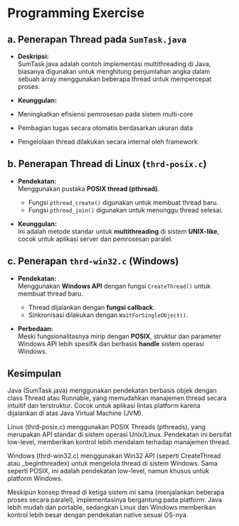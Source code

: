 # Programming Exercise

## a. Penerapan Thread pada `SumTask.java`

- **Deskripsi:**  
  SumTask.java adalah contoh implementasi multithreading di Java, biasanya digunakan untuk menghitung penjumlahan angka dalam sebuah array menggunakan beberapa thread untuk mempercepat proses.

- **Keunggulan:**  

- Meningkatkan efisiensi pemrosesan pada sistem multi-core
- Pembagian tugas secara otomatis berdasarkan ukuran data
- Pengelolaan thread dilakukan secara internal oleh framework

## b. Penerapan Thread di Linux (`thrd-posix.c`)

- **Pendekatan:**  
  Menggunakan pustaka **POSIX thread (pthread)**.  
  - Fungsi `pthread_create()` digunakan untuk membuat thread baru.  
  - Fungsi `pthread_join()` digunakan untuk menunggu thread selesai.  

- **Keunggulan:**  
  Ini adalah metode standar untuk **multithreading** di sistem **UNIX-like**, cocok untuk aplikasi server dan pemrosesan paralel.

## c. Penerapan **`thrd-win32.c` (Windows)**

- **Pendekatan:**  
  Menggunakan **Windows API** dengan fungsi `CreateThread()` untuk membuat thread baru.  
  - Thread dijalankan dengan **fungsi callback**.  
  - Sinkronisasi dilakukan dengan `WaitForSingleObject()`.

- **Perbedaan:**  
  Meski fungsionalitasnya mirip dengan **POSIX**, struktur dan parameter Windows API lebih spesifik dan berbasis **handle** sistem operasi Windows.

## Kesimpulan

Java (SumTask.java) menggunakan pendekatan berbasis objek dengan class Thread atau Runnable, yang memudahkan manajemen thread secara intuitif dan terstruktur. Cocok untuk aplikasi lintas platform karena dijalankan di atas Java Virtual Machine (JVM).

Linux (thrd-posix.c) menggunakan POSIX Threads (pthreads), yang merupakan API standar di sistem operasi Unix/Linux. Pendekatan ini bersifat low-level, memberikan kontrol lebih mendalam terhadap manajemen thread.

Windows (thrd-win32.c) menggunakan Win32 API (seperti CreateThread atau _beginthreadex) untuk mengelola thread di sistem Windows. Sama seperti POSIX, ini adalah pendekatan low-level, namun khusus untuk platform Windows.

Meskipun konsep thread di ketiga sistem ini sama (menjalankan beberapa proses secara paralel), implementasinya bergantung pada platform. Java lebih mudah dan portable, sedangkan Linux dan Windows memberikan kontrol lebih besar dengan pendekatan native sesuai OS-nya.
